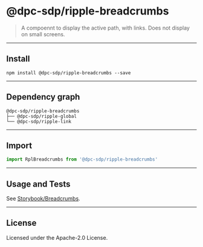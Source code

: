 # @dpc-sdp/ripple-breadcrumbs

> A compoennt to display the active path, with links. Does not display on small
screens.

--------------------------------------------------------------------------------

## Install

```shell
npm install @dpc-sdp/ripple-breadcrumbs --save
```

--------------------------------------------------------------------------------

## Dependency graph

```shell
@dpc-sdp/ripple-breadcrumbs
├── @dpc-sdp/ripple-global
└── @dpc-sdp/ripple-link
```

--------------------------------------------------------------------------------

## Import

```js
import RplBreadcrumbs from '@dpc-sdp/ripple-breadcrumbs'
```

--------------------------------------------------------------------------------

## Usage and Tests

See [Storybook/Breadcrumbs](https://ripple.sdp.vic.gov.au/?selectedKind=Molecules/Breadcrumbs&selectedStory=Breadcrumbs).

--------------------------------------------------------------------------------

## License

Licensed under the Apache-2.0 License.
